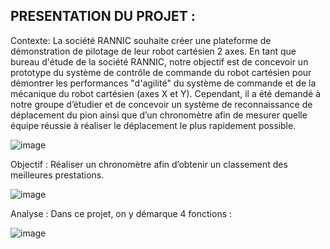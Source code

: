 PRESENTATION DU PROJET :
----------------------

Contexte:
La société RANNIC souhaite créer une plateforme de démonstration de pilotage de leur robot cartésien 2 axes.
En tant que bureau d'étude de la société RANNIC, notre objectif est de concevoir un prototype du système de contrôle de commande du robot cartésien pour démontrer les performances "d'agilité" du système de commande et de la mécanique du robot cartésien (axes X et Y). 
Cependant, il a été demandé à notre groupe d’étudier et de concevoir un système de reconnaissance de déplacement du pion ainsi que d’un chronomètre afin de mesurer quelle équipe réussie à réaliser le déplacement le plus rapidement possible.

![image](https://github.com/user-attachments/assets/252b83a6-2c77-4ac3-a10e-43ee26b7fb16)

Objectif :
Réaliser un chronomètre afin d’obtenir un classement des meilleures prestations.

![image](https://github.com/user-attachments/assets/1898b3a8-3093-4a53-a457-2bd62b6e2f76)

Analyse : 
Dans ce projet, on y démarque 4 fonctions : 

![image](https://github.com/user-attachments/assets/1501673f-b758-4642-8768-87c8d6b69093)
